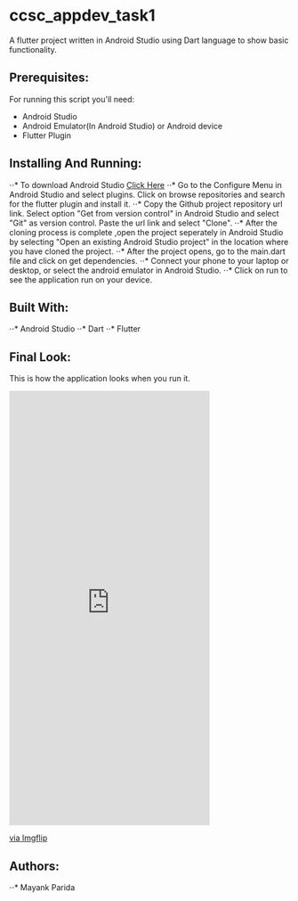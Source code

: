 # ccsc_appdev_task1
A flutter project written in Android Studio using Dart language to show basic functionality.

## Prerequisites:
For running this script you'll need:
* Android Studio
* Android Emulator(In Android Studio) or Android device
* Flutter Plugin

## Installing And Running:
⋅⋅* To download Android Studio [Click Here](https://developer.android.com/studio)
⋅⋅* Go to the Configure Menu in Android Studio and select plugins. Click on browse repositories and search for the flutter plugin and install it.
⋅⋅* Copy the Github project repository url link. Select option "Get from version control" in Android Studio and select "Git" as version control. Paste the url link and select "Clone".
⋅⋅* After the cloning process is complete ,open the project seperately in Android Studio by selecting "Open an existing Android Studio project" in the location where you have cloned the project.
⋅⋅* After the project opens, go to the main.dart file and click on get dependencies.
⋅⋅* Connect your phone to your laptop or desktop, or select the android emulator in Android Studio.
⋅⋅* Click on run to see the application run on your device.

## Built With:
⋅⋅* Android Studio
⋅⋅* Dart 
⋅⋅* Flutter

## Final Look:
This is how the application looks when you run it.
<div style="width:360px;max-width:100%;"><div style="height:0;padding-bottom:216.67%;position:relative;"><iframe width="360" height="780" style="position:absolute;top:0;left:0;width:100%;height:100%;" frameBorder="0" src="https://imgflip.com/embed/49vw2i"></iframe></div><p><a href="https://imgflip.com/gif/49vw2i">via Imgflip</a></p></div>

## Authors:
⋅⋅* Mayank Parida

